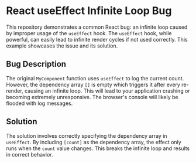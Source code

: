 # React useEffect Infinite Loop Bug

This repository demonstrates a common React bug: an infinite loop caused by improper usage of the `useEffect` hook.  The `useEffect` hook, while powerful, can easily lead to infinite render cycles if not used correctly.  This example showcases the issue and its solution.

## Bug Description
The original `MyComponent` function uses `useEffect` to log the current count. However, the dependency array `[]` is empty which triggers it after every re-render, causing an infinite loop.  This will lead to your application crashing or becoming extremely unresponsive.  The browser's console will likely be flooded with log messages.

## Solution
The solution involves correctly specifying the dependency array in `useEffect`. By including `[count]` as the dependency array, the effect only runs when the `count` value changes.  This breaks the infinite loop and results in correct behavior.